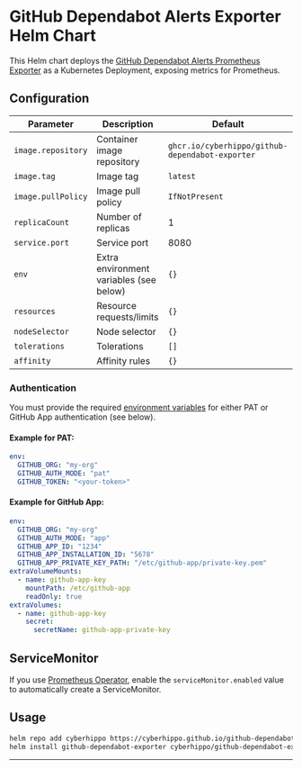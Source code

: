 # GitHub Dependabot Alerts Exporter Helm Chart

This Helm chart deploys the [GitHub Dependabot Alerts Prometheus Exporter](https://github.com/CyberHippo/github-dependabot-exporter) as a Kubernetes Deployment, exposing metrics for Prometheus.

## Configuration

| Parameter                       | Description                                                    | Default                |
|----------------------------------|----------------------------------------------------------------|------------------------|
| `image.repository`               | Container image repository                                     | `ghcr.io/cyberhippo/github-dependabot-exporter` |
| `image.tag`                      | Image tag                                                      | `latest`               |
| `image.pullPolicy`               | Image pull policy                                              | `IfNotPresent`         |
| `replicaCount`                   | Number of replicas                                             | 1                      |
| `service.port`                   | Service port                                                   | 8080                   |
| `env`                            | Extra environment variables (see below)                        | `{}`                   |
| `resources`                      | Resource requests/limits                                       | `{}`                   |
| `nodeSelector`                   | Node selector                                                  | `{}`                   |
| `tolerations`                    | Tolerations                                                    | `[]`                   |
| `affinity`                       | Affinity rules                                                 | `{}`                   |

### Authentication

You must provide the required [environment variables](../../README.md#configure) for either PAT or GitHub App authentication (see below).

#### Example for PAT:

```yaml
env:
  GITHUB_ORG: "my-org"
  GITHUB_AUTH_MODE: "pat"
  GITHUB_TOKEN: "<your-token>"
```

#### Example for GitHub App:

```yaml
env:
  GITHUB_ORG: "my-org"
  GITHUB_AUTH_MODE: "app"
  GITHUB_APP_ID: "1234"
  GITHUB_APP_INSTALLATION_ID: "5678"
  GITHUB_APP_PRIVATE_KEY_PATH: "/etc/github-app/private-key.pem"
extraVolumeMounts:
  - name: github-app-key
    mountPath: /etc/github-app
    readOnly: true
extraVolumes:
  - name: github-app-key
    secret:
      secretName: github-app-private-key
```

## ServiceMonitor

If you use [Prometheus Operator](https://github.com/prometheus-operator/prometheus-operator), enable the `serviceMonitor.enabled` value to automatically create a ServiceMonitor.

## Usage

```sh
helm repo add cyberhippo https://cyberhippo.github.io/github-dependabot-exporter/
helm install github-dependabot-exporter cyberhippo/github-dependabot-exporter
```

---
